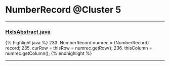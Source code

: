 # NumberRecord @Cluster 5

***

### [HxlsAbstract.java](https://searchcode.com/codesearch/view/68613461/)
{% highlight java %}
233. NumberRecord numrec = (NumberRecord) record;
235. curRow = thisRow = numrec.getRow();
236. thisColumn = numrec.getColumn();
{% endhighlight %}

***

